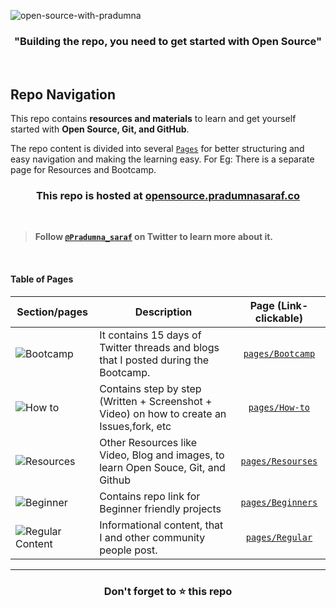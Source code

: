 
![open-source-with-pradumna](https://socialify.git.ci/Pradumnasaraf/open-source-with-pradumna/image?description=1&forks=1&issues=1&language=1&logo=https%3A%2F%2Fuser-images.githubusercontent.com%2F51878265%2F167289706-c7efc126-7e9e-4eb8-9472-b288785cb7bc.png&name=1&owner=1&pattern=Solid&stargazers=1&theme=Dark)


<h3 align="center"><b>"Building the repo, you need to get started with Open Source"</b></h3>

<br>

## Repo Navigation

This repo contains **resources and materials** to learn and get yourself started with **Open Source, Git, and GitHub**.

The repo content is divided into several [`Pages`](/pages) for better structuring and easy navigation and making the learning easy. For Eg: There is a separate page for Resources and Bootcamp. 

<h3 align="center">This repo is hosted at <a href="https://opensource.pradumnasaraf.co/">opensource.pradumnasaraf.co</a></h3>

<br>

> **Follow [`@Pradumna_saraf`](https://twitter.com/pradumna_saraf) on Twitter to learn more about it.**

<br>

#### Table of Pages

|                                                 Section/pages                                                     | Description   |  Page (Link- clickable)          |
|-----------------------------------------------------------------------------------------------------------------|-------------|:---------------------------:|
|![Bootcamp](https://user-images.githubusercontent.com/51878265/168463645-c86af31b-2fc7-4b44-8470-04ce3c6288b5.png)| It contains 15 days of Twitter threads and blogs that I posted during the Bootcamp. |[`pages/Bootcamp`](/pages/Bootcamp.md)|
|![How to](https://user-images.githubusercontent.com/51878265/168463638-385a02e5-9766-4db8-8623-ac77dcaac301.png)|Contains step by step (Written + Screenshot + Video) on how to create an Issues,fork, etc |[`pages/How-to`](/pages/How-to/README.md) |
|![Resources](https://user-images.githubusercontent.com/51878265/168463644-8a9630b9-778f-4464-a361-0122ff952801.png)| Other Resources like Video, Blog and images, to learn Open Souce, Git, and Github |[`pages/Resourses`](/pages/Resources.md) |  
|![Beginner](https://user-images.githubusercontent.com/51878265/168463641-4fb842ca-d94b-4083-be63-31933539f546.png)| Contains repo link for Beginner friendly projects |[`pages/Beginners`](/pages/Beginners.md) |                       
|![Regular Content](https://user-images.githubusercontent.com/51878265/168463643-3a172c6c-156b-4ab2-94f6-c6c5335d0e46.png)|Informational content, that I and other community people post.|[`pages/Regular`](/pages/Regular.md) | 


---

<h3 align = "center">Don't forget to ⭐ this repo<h3>



